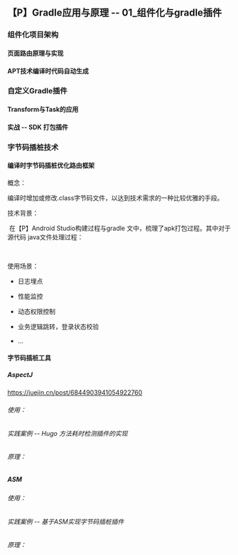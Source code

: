 ## 【P】Gradle应用与原理 -- 01_组件化与gradle插件

### 组件化项目架构



#### 页面路由原理与实现



#### APT技术编译时代码自动生成



### 自定义Gradle插件



#### Transform与Task的应用



#### 实战 -- SDK 打包插件



### 字节码插桩技术

#### 编译时字节码插桩优化路由框架

概念：

​	编译时增加或修改.class字节码文件，以达到技术需求的一种比较优雅的手段。



技术背景：

​	在【P】Android Studio构建过程与gradle 文中，梳理了apk打包过程。其中对于源代码 java文件处理过程：

​	









使用场景：

- 日志埋点

- 性能监控

- 动态权限控制

- 业务逻辑跳转，登录状态校验

- ... 

  

#### 字节码插桩工具

##### AspectJ

https://juejin.cn/post/6844903941054922760



###### 使用：



###### 实践案例 -- Hugo 方法耗时检测插件的实现





###### 原理：





##### ASM

###### 使用：



###### 实践案例 -- 基于ASM实现字节码插桩插件



###### 原理：



##### 







































### 